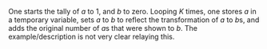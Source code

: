 One starts the tally of *a* to 1, and *b* to zero. Looping *K* times, one stores *a* in a temporary variable, sets *a* to *b* to reflect the transformation of *a* to *b*s, and  adds the original number of *a*s that were shown to *b*. The example/description is not very clear relaying this.
